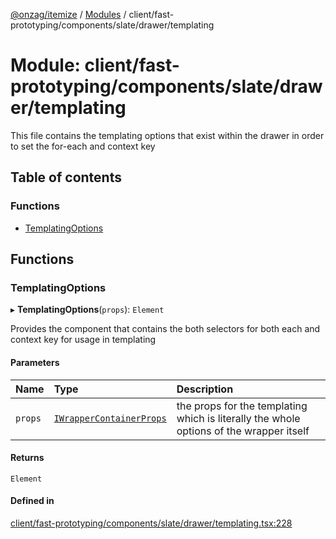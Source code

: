 [@onzag/itemize](../README.md) / [Modules](../modules.md) / client/fast-prototyping/components/slate/drawer/templating

# Module: client/fast-prototyping/components/slate/drawer/templating

This file contains the templating options that exist within the drawer in order
to set the for-each and context key

## Table of contents

### Functions

- [TemplatingOptions](client_fast_prototyping_components_slate_drawer_templating.md#templatingoptions)

## Functions

### TemplatingOptions

▸ **TemplatingOptions**(`props`): `Element`

Provides the component that contains the both selectors for both
each and context key for usage in templating

#### Parameters

| Name | Type | Description |
| :------ | :------ | :------ |
| `props` | [`IWrapperContainerProps`](../interfaces/client_fast_prototyping_components_slate_wrapper.IWrapperContainerProps.md) | the props for the templating which is literally the whole options of the wrapper itself |

#### Returns

`Element`

#### Defined in

[client/fast-prototyping/components/slate/drawer/templating.tsx:228](https://github.com/onzag/itemize/blob/f2f29986/client/fast-prototyping/components/slate/drawer/templating.tsx#L228)
